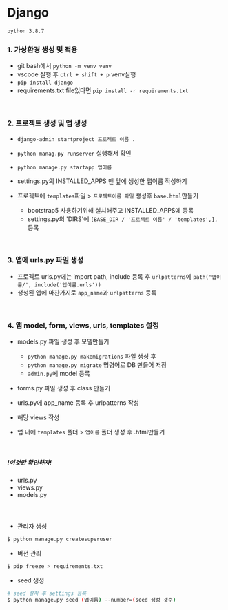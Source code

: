 # Django 

`python 3.8.7`

### 1. 가상환경 생성 및 적용

- git bash에서 `python -m venv venv`
- vscode 실행 후 `ctrl + shift + p`  venv실행
- `pip install django` 
- requirements.txt file있다면 `pip install -r requirements.txt`

 <br>

### 2. 프로젝트 생성 및 앱 생성

- `django-admin startproject 프로젝트 이름 .`
- `python manag.py runserver` 실행해서 확인
- `python manage.py startapp 앱이름`

- settings.py의 INSTALLED_APPS  맨 앞에 생성한 앱이름 작성하기
- 프로젝트에 `templates`파일 > `프로젝트이름 파일` 생성후 `base.html`만들기
  - bootstrap5 사용하기위해 설치해주고 INSTALLED_APPS에 등록
  - settings.py의 'DIRS'에 `[BASE_DIR / '프로젝트 이름' / 'templates',],` 등록

<br>

### 3. 앱에 urls.py 파일 생성

- 프로젝트 urls.py에는 import path, include 등록 후 `urlpatterns`에 `path('앱이름/', include('앱이름.urls'))`
- 생성된 앱에 마찬가지로 `app_name`과 `urlpatterns` 등록

<br>

### 4. 앱 model, form, views, urls, templates 설정

- models.py 파일 생성 후 모델만들기
  - `python manage.py makemigrations` 파일 생성 후
  - `python manage.py migrate` 명령어로 DB 만들어 저장
  - `admin.py`에 model 등록
- forms.py 파일 생성 후 class 만들기
- urls.py에 app_name 등록 후 urlpatterns 작성
- 해당 views 작성
- 앱 내에 `templates` 폴더 > `앱이름` 폴더 생성 후 .html만들기

  <br>

##### !이것만 확인하자!

- urls.py
- views.py
- models.py

<br>

### #

- 관리자 생성 

```bash
$ python manage.py createsuperuser
```

- 버전 관리

```bash
$ pip freeze > requirements.txt
```

- seed 생성

```bash
# seed 설치 후 settings 등록
$ python manage.py seed (앱이름) --number=(seed 생성 갯수)
```

